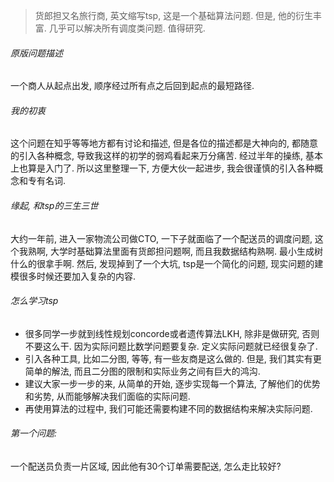 > 货郎担又名旅行商, 英文缩写tsp, 这是一个基础算法问题. 但是, 他的衍生丰富. 几乎可以解决所有调度类问题. 值得研究.

###### 原版问题描述

一个商人从起点出发, 顺序经过所有点之后回到起点的最短路径. 

###### 我的初衷

这个问题在知乎等等地方都有讨论和描述, 但是各位的描述都是大神向的, 都随意的引入各种概念, 导致我这样的初学的弱鸡看起来万分痛苦. 经过半年的操练, 基本上也算是入门了. 所以这里整理一下, 方便大伙一起进步, 我会很谨慎的引入各种概念和专有名词.

###### 缘起, 和tsp的三生三世

大约一年前, 进入一家物流公司做CTO, 一下子就面临了一个配送员的调度问题, 这个我熟啊, 大学时基础算法里面有货郎担问题啊, 而且我数据结构熟啊. 最小生成树什么的很拿手啊.  然后, 发现掉到了一个大坑, tsp是一个简化的问题, 现实问题的建模很多时候还要加入复杂的内容.

###### 怎么学习tsp

- 很多同学一步就到线性规划concorde或者遗传算法LKH, 除非是做研究, 否则不要这么干. 因为实际问题比数学问题要复杂. 定义实际问题就已经很复杂了. 
- 引入各种工具, 比如二分图, 等等, 有一些友商是这么做的. 但是, 我们其实有更简单的解法, 而且二分图的限制和实际业务之间有巨大的鸿沟.
- 建议大家一步一步的来, 从简单的开始, 逐步实现每一个算法, 了解他们的优势和劣势, 从而能够解决我们面临的实际问题.
- 再使用算法的过程中, 我们可能还需要构建不同的数据结构来解决实际问题. 

###### 第一个问题:

一个配送员负责一片区域, 因此他有30个订单需要配送, 怎么走比较好? 





